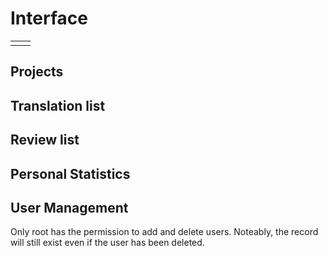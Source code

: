 # Interface



|  |  |
| :--- | :--- |
|  |  |

## 

## Projects

## Translation list

## Review list

## Personal Statistics



## User Management

Only root has the permission to add and delete users. Noteably, the record will still exist even if the user has been deleted.

